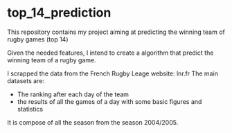 # top_14_prediction
This repository contains my project aiming at predicting the winning team of rugby games (top 14)

Given the needed features, I intend to create a algorithm that predict the winning team of a rugby game.

I scrapped the data from the French Rugby Leage website: lnr.fr
The main datasets are:
- The ranking after each day of the team
- the results of all the games of a day with some basic figures and statistics

It is compose of all the season from the season 2004/2005.
